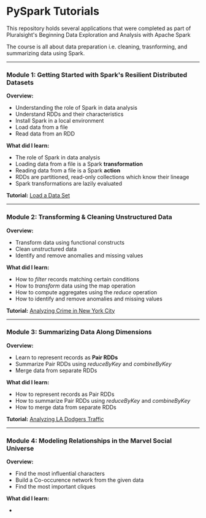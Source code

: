 # PySpark Tutorials

This repository holds several applications that were completed as part of Pluralsight's Beginning Data Exploration and Analysis with Apache Spark

The course is all about data preparation i.e. cleaning, trasnforming, and summarizing data using Spark.

---

### Module 1: Getting Started with Spark's Resilient Distributed Datasets

**Overview:**

- Understanding the role of Spark in data analysis
- Understand RDDs and their characteristics
- Install Spark in a local environment
- Load data from a file
- Read data from an RDD

**What did I learn:** 

- The role of Spark in data analysis
- Loading data from a file is a Spark **transformation**
- Reading data from a file is a Spark **action**
- RDDs are partitioned, read-only collections which know their lineage
- Spark transformations are lazily evaluated

**Tutorial:** [Load a Data Set](https://github.com/delkirksey/pyspark-tutorials/tree/master/apps/tutorial_1)

---

### Module 2: Transforming & Cleaning Unstructured Data

**Overview:**

- Transform data using functional constructs
- Clean unstructured data
- Identify and remove anomalies and missing values

**What did I learn:**

- How to *filter* records matching certain conditions
- How to *transform* data using the map operation
- How to compute aggregates using the *reduce* operation
- How to identify and remove anomalies and missing values

**Tutorial:** [Analyzing Crime in New York City](https://github.com/delkirksey/pyspark-tutorials/tree/master/apps/tutorial_2_nycrime)

---

### Module 3: Summarizing Data Along Dimensions

**Overview:**

- Learn to represent records as **Pair RDDs**
- Summarize Pair RDDs using *reduceByKey* and *combineByKey*
- Merge data from separate RDDs

**What did I learn:**

- How to represent records as Pair RDDs
- How to summarize Pair RDDs using *reduceByKey* and *combineByKey*
- How to merge data from separate RDDs

**Tutorial:** [Analyzing LA Dodgers Traffic](https://github.com/delkirksey/pyspark-tutorials/tree/master/apps/tutorial_3_dodgers)

---

### Module 4: Modeling Relationships in the Marvel Social Universe

**Overview:**

- Find the most influential characters
- Build a Co-occurence network from the given data
- Find the most important cliques

**What did I learn:**

-